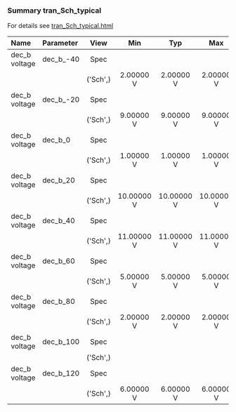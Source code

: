 ### Summary tran_Sch_typical

For details see <a href='tran_Sch_typical.html'>tran_Sch_typical.html</a>

|**Name**|**Parameter**|**View**|**Min** | **Typ** | **Max**|
|:---|:---|:---:|:---:|:---:|:---:|
|dec_b voltage|dec\_b\_-40 | Spec |  |  |  |
| | | ('Sch',)|2.00000 V | 2.00000 V | 2.00000 V |
|dec_b voltage|dec\_b\_-20 | Spec |  |  |  |
| | | ('Sch',)|9.00000 V | 9.00000 V | 9.00000 V |
|dec_b voltage|dec\_b\_0 | Spec |  |  |  |
| | | ('Sch',)|1.00000 V | 1.00000 V | 1.00000 V |
|dec_b voltage|dec\_b\_20 | Spec |  |  |  |
| | | ('Sch',)|10.00000 V | 10.00000 V | 10.00000 V |
|dec_b voltage|dec\_b\_40 | Spec |  |  |  |
| | | ('Sch',)|11.00000 V | 11.00000 V | 11.00000 V |
|dec_b voltage|dec\_b\_60 | Spec |  |  |  |
| | | ('Sch',)|5.00000 V | 5.00000 V | 5.00000 V |
|dec_b voltage|dec\_b\_80 | Spec |  |  |  |
| | | ('Sch',)|2.00000 V | 2.00000 V | 2.00000 V |
|dec_b voltage|dec\_b\_100 | Spec |  |  |  |
| | | ('Sch',)| |  |  |
|dec_b voltage|dec\_b\_120 | Spec |  |  |  |
| | | ('Sch',)|6.00000 V | 6.00000 V | 6.00000 V |
